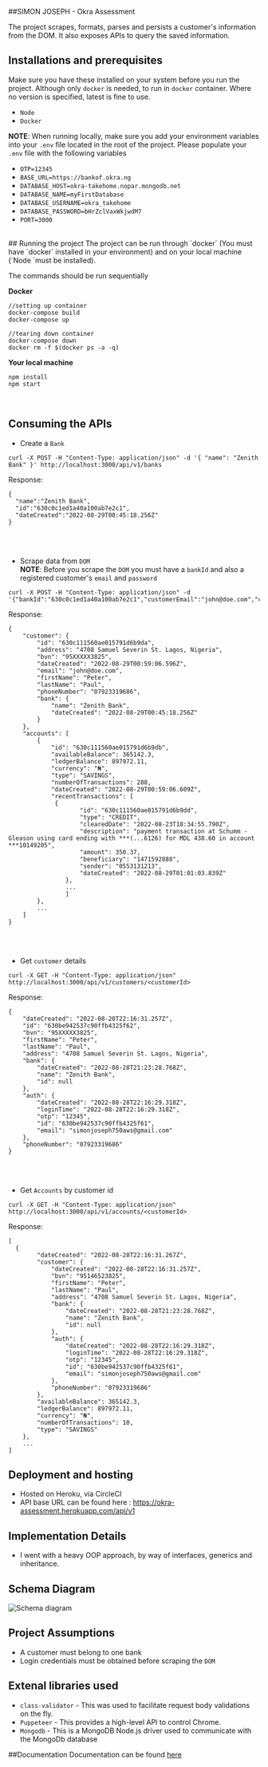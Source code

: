 ##SIMON JOSEPH - Okra Assessment

The project scrapes, formats, parses and persists a customer's information from the DOM.
It also exposes APIs to query the saved information.

## Installations and prerequisites

Make sure you have these installed on your system before you run the project. Although only `docker` is needed, to run in `docker` container. Where no version is specified, latest is fine to use.
- `Node`
- `Docker`

**NOTE**: When running locally, make sure you add your environment variables into your `.env` file located in the root of the project.
Please populate your `.env` file with the following variables
- `OTP=12345`
- `BASE_URL=https://bankof.okra.ng`
- `DATABASE_HOST=okra-takehome.nopar.mongodb.net`
- `DATABASE_NAME=myFirstDatabase`
- `DATABASE_USERNAME=okra_takehome`
- `DATABASE_PASSWORD=bHrZclVaxWkjwdM7`
- `PORT=3000`
<br>
## Running the project
The project can be run through `docker` (You must have `docker` installed in your environment) and on your local machine (`Node `must be installed).

The commands should be run sequentially

**Docker**
```
//setting up container
docker-compose build
docker-compose up

//tearing down container 
docker-compose down 
docker rm -f $(docker ps -a -q)
``` 

**Your local machine**
```
npm install
npm start
```
<br>

## Consuming the APIs
- Create a `Bank`
```
curl -X POST -H "Content-Type: application/json" -d '{ "name": "Zenith Bank" }' http://localhost:3000/api/v1/banks

```
Response:
```
{
  "name":"Zenith Bank",
  "id":"630c0c1ed1a40a100ab7e2c1",
  "dateCreated":"2022-08-29T00:45:18.256Z"
}
```
<br><br>

- Scrape data from `DOM`<br>
**NOTE**: Before you scrape the `DOM` you must have a `bankId` and also a registered customer's `email` and `password`
```
curl -X POST -H "Content-Type: application/json" -d '{"bankId":"630c0c1ed1a40a100ab7e2c1","customerEmail":"john@doe.com","customerPassword":"password"}'http://localhost:3000/api/v1/scrape

```
Response:
```
{
    "customer": {
        "id": "630c111560ae015791d6b9da",
        "address": "4708 Samuel Severin St. Lagos, Nigeria",
        "bvn": "95XXXXX3825",
        "dateCreated": "2022-08-29T00:59:06.596Z",
        "email": "john@doe.com",
        "firstName": "Peter",
        "lastName": "Paul",
        "phoneNumber": "07923319686",
        "bank": {
            "name": "Zenith Bank",
            "dateCreated": "2022-08-29T00:45:18.256Z"
        }
    },
    "accounts": [
        {
            "id": "630c111560ae015791d6b9db",
            "availableBalance": 365142.3,
            "ledgerBalance": 897972.11,
            "currency": "₦",
            "type": "SAVINGS",
            "numberOfTransactions": 288,
            "dateCreated": "2022-08-29T00:59:06.609Z",
            "recentTransactions": [
             {
                    "id": "630c111560ae015791d6b9dd",
                    "type": "CREDIT",
                    "clearedDate": "2022-08-23T18:34:55.790Z",
                    "description": "payment transaction at Schumm - Gleason using card ending with ***(...6126) for MDL 438.60 in account ***10149205",
                    "amount": 350.37,
                    "beneficiary": "1471592888",
                    "sender": "0553131213",
                    "dateCreated": "2022-08-29T01:01:03.839Z"
                },
                ...
                ]
        },
        ...
    ]
}
```
<br><br>

- Get `customer` details
```
curl -X GET -H "Content-Type: application/json" http://localhost:3000/api/v1/customers/<customerId>

```
Response:
```
{
    "dateCreated": "2022-08-28T22:16:31.257Z",
    "id": "630be942537c90ffb4325f62",
    "bvn": "95XXXXX3825",
    "firstName": "Peter",
    "lastName": "Paul",
    "address": "4708 Samuel Severin St. Lagos, Nigeria",
    "bank": {
        "dateCreated": "2022-08-28T21:23:28.768Z",
        "name": "Zenith Bank",
        "id": null
    },
    "auth": {
        "dateCreated": "2022-08-28T22:16:29.318Z",
        "loginTime": "2022-08-28T22:16:29.318Z",
        "otp": "12345",
        "id": "630be942537c90ffb4325f61",
        "email": "simonjoseph750aws@gmail.com"
    },
    "phoneNumber": "07923319686"
}
```
<br><br>

- Get `Accounts` by customer id
```
curl -X GET -H "Content-Type: application/json" http://localhost:3000/api/v1/accounts/<customerId>

```
Response:
```
[
  {
        "dateCreated": "2022-08-28T22:16:31.267Z",
        "customer": {
            "dateCreated": "2022-08-28T22:16:31.257Z",
            "bvn": "95146523825",
            "firstName": "Peter",
            "lastName": "Paul",
            "address": "4708 Samuel Severin St. Lagos, Nigeria",
            "bank": {
                "dateCreated": "2022-08-28T21:23:28.768Z",
                "name": "Zenith Bank",
                "id": null
            },
            "auth": {
                "dateCreated": "2022-08-28T22:16:29.318Z",
                "loginTime": "2022-08-28T22:16:29.318Z",
                "otp": "12345",
                "id": "630be942537c90ffb4325f61",
                "email": "simonjoseph750aws@gmail.com"
            },
            "phoneNumber": "07923319686"
        },
        "availableBalance": 365142.3,
        "ledgerBalance": 897972.11,
        "currency": "₦",
        "numberOfTransactions": 10,
        "type": "SAVINGS"
    },
    ...
]
```


## Deployment and hosting
- Hosted on Heroku, via CircleCI
- API base URL can be found here : https://okra-assessment.herokuapp.com/api/v1


## Implementation Details

- I went with a heavy OOP approach, by way of interfaces, generics and inheritance.
## Schema Diagram
![Schema diagram](https://i.ibb.co/t3vVYsq/Screenshot-2022-08-28-at-12-05-49-AM.png)

## Project Assumptions

- A customer must belong to one bank
- Login credentials must be obtained before scraping the `DOM`
## Extenal libraries used

- `class-validator` - This was used to facilitate request body validations on the fly.
- `Puppeteer` - This provides a high-level API to control Chrome.
- `Mongodb` - This is a MongoDB Node.js driver used to communicate with the MongoDb database

##Documentation
Documentation can be found [here](https://okra-assessment.herokuapp.com/api)












